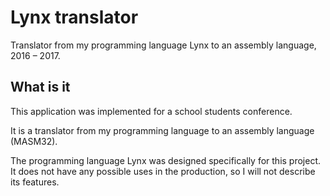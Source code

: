 # Lynx translator

Translator from my programming language Lynx to an assembly language, 2016 – 2017.

## What is it

This application was implemented for a school students conference.

It is a translator from my programming language to an assembly language (MASM32).

The programming language Lynx was designed specifically for this project. It does not have any possible uses in the production, so I will not describe its features.
